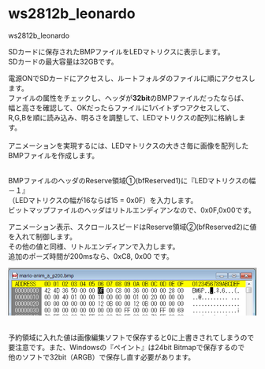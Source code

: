 # ws2812b_leonardo
ws2812b_leonardo
    <p>SDカードに保存されたBMPファイルをLEDマトリクスに表示します。<br>
      SDカードの最大容量は32GBです。</p>
<p>電源ONでSDカードにアクセスし、ルートフォルダのファイルに順にアクセスします。<br>
      ファイルの属性をチェックし、ヘッダが<span style="font-weight: bold;">32bit</span>のBMPファイルだったならば、<br>
      幅と高さを確認して、OKだったらファイルに1バイトずつアクセスして、<br>
      R,G,Bを順に読み込み、明るさを調整して、LEDマトリクスの配列に格納します。<br>
      <br>
      アニメーションを実現するには、LEDマトリクスの大きさ毎に画像を配列した<br>
      BMPファイルを作成します。</p>
      <br>
      BMPファイルのヘッダのReserve領域①(bfReserved1)に『LEDマトリクスの幅－１』<br>
      （LEDマトリクスの幅が16ならば15 = 0x0F）を入力します。<br>
      ビットマップファイルのヘッダはリトルエンディアンなので、0x0F,0x00です。</p>
    <p>アニメーション表示、スクロールスピードはReserve領域②(bfReserved2)に値を入れて制御します。<br>
      その他の値と同様、リトルエンディアンで入力します。<br>
      追加のポーズ時間が200msなら、0xC8, 0x00 です。</p>
    <img alt="" src="bmp_header_anim.PNG">
    <p><br>
      予約領域に入れた値は画像編集ソフトで保存すると0に上書きされてしまうので<br>
      要注意です。また、Windowsの『ペイント』は24bit Bitmapで保存するので<br>
      他のソフトで32bit（ARGB）で保存し直す必要があります。<br>
      <br>
